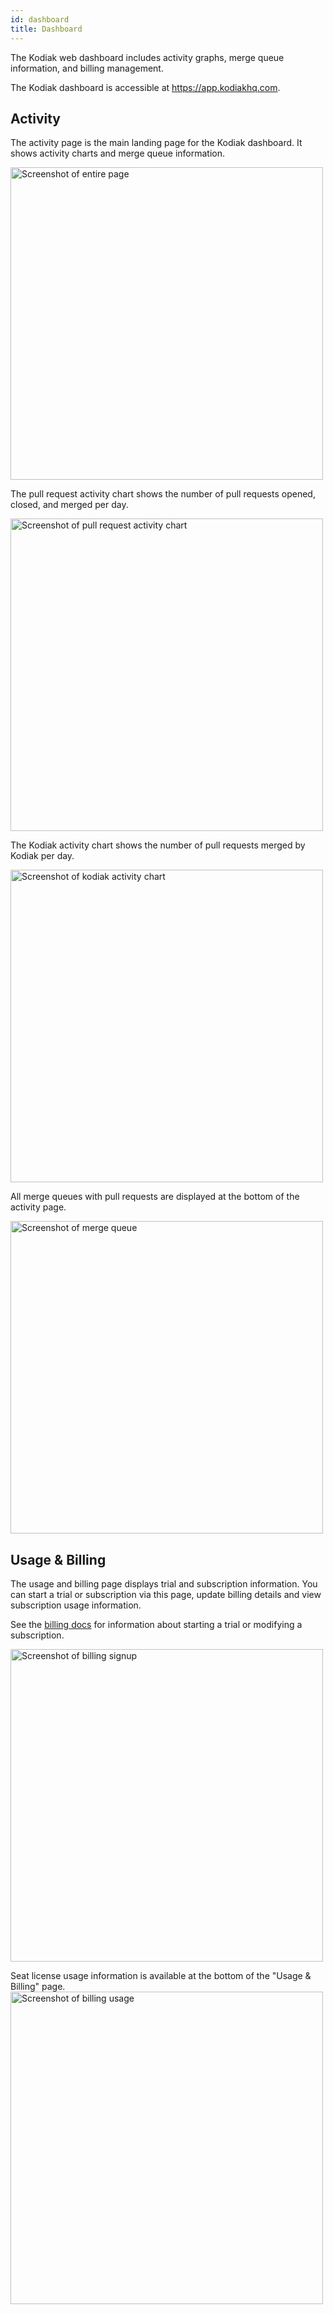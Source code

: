 ```yaml
---
id: dashboard
title: Dashboard
---
```


The Kodiak web dashboard includes activity graphs, merge queue information, and billing management.

The Kodiak dashboard is accessible at https://app.kodiakhq.com.

## Activity

The activity page is the main landing page for the Kodiak dashboard. It shows activity charts and merge queue information.

<img width="500px" title="Screenshot of entire page" src="/img/dashboard/overview.png"/>

The pull request activity chart shows the number of pull requests opened, closed, and merged per day.

<img width="500px" title="Screenshot of pull request activity chart" src="/img/dashboard/pull-request-activity.png"/>

The Kodiak activity chart shows the number of pull requests merged by Kodiak per day.

<img width="500px" title="Screenshot of kodiak activity chart" src="/img/dashboard/kodiak-activity.png"/>

All merge queues with pull requests are displayed at the bottom of the activity page.

<img width="500px" title="Screenshot of merge queue" src="/img/dashboard/merge-queue.png"/>

## Usage & Billing

The usage and billing page displays trial and subscription information. You can start a trial or subscription via this page, update billing details and view subscription usage information.

See the [billing docs](./billing.md) for information about starting a trial or modifying a subscription.

<img width="500px" title="Screenshot of billing signup" src="/img/dashboard/trial-signup.png"/>

Seat license usage information is available at the bottom of the "Usage & Billing" page.
<img width="500px" title="Screenshot of billing usage" src="/img/dashboard/usage.png"/>
